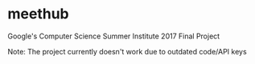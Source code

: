 # meethub
Google's Computer Science Summer Institute 2017 Final Project


Note: The project currently doesn't work due to outdated code/API keys
